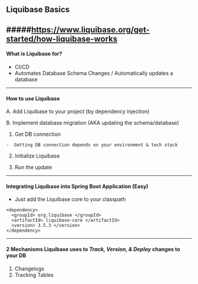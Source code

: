## Liquibase Basics
#####https://www.liquibase.org/get-started/how-liquibase-works
-------------------------------

#### What is Liquibase for? 
-  CI/CD
-  Automates Database Schema Changes / Automatically updates a database

-------------------------------

#### How to use Liquibase
A. Add Liquibase to your project (by dependency injection)

B. Implement database migration (AKA updating the schema/database)
  1) Get DB connection

    -  Getting DB connection depends on your environment & tech stack

  2) Initialize Liquibase

  3) Run the update

-------------------------------

#### Integrating Liquibase into Spring Boot Application (Easy)
-  Just add the Liquibase core to your classpath
```
<dependency>
  <groupId> org.liquibase </groupId>
  <artifactId> liquibase-core </artifactId>
  <version> 3.5.3 </version>
</dependency>
```
--------------------------------

#### 2 Mechanisms Liquibase uses to *Track, Version, & Deploy* changes to your DB
1) Changelogs
2) Tracking Tables
